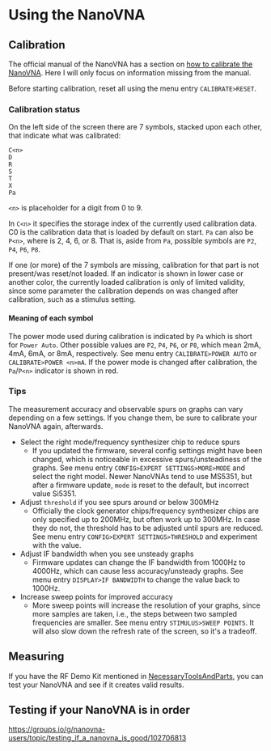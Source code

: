 # Using the NanoVNA

## Calibration

The official manual of the NanoVNA has a section on [how to calibrate the NanoVNA](https://nanovna.com/?page_id=2). Here I will only focus on information missing from the manual.

Before starting calibration, reset all using the menu entry `CALIBRATE>RESET`.

### Calibration status

On the left side of the screen there are 7 symbols, stacked upon each other, that indicate what was calibrated:

```
C<n>
D
R
S
T
X
Pa
```

`<n>` is placeholder for a digit from 0 to 9.

In `C<n>` it specifies the storage index of the currently used calibration data. C0 is the calibration data that is loaded by default on start.
`Pa` can also be `P<n>`, where <n> is 2, 4, 6, or 8. That is, aside from `Pa`, possible symbols are `P2`, `P4`, `P6`, `P8`.

If one (or more) of the 7 symbols are missing, calibration for that part is not present/was reset/not loaded. If an indicator is shown in lower case or another color, the currently loaded calibration is only of limited validity, since some parameter the calibration depends on was changed after calibration, such as a stimulus setting.

#### Meaning of each symbol


The power mode used during calibration is indicated by `Pa` which is short for `Power Auto`. Other possible values are `P2`, `P4`, `P6`, or `P8`, which mean 2mA, 4mA, 6mA, or 8mA, respectively. See menu entry `CALIBRATE>POWER AUTO` or `CALIBRATE>POWER <n>mA`. If the power mode is changed after calibration, the `Pa`/`P<n>` indicator is shown in red.

### Tips

The measurement accuracy and observable spurs on graphs can vary depending on a few settings. If you change them, be sure to calibrate your NanoVNA again, afterwards.

- Select the right mode/frequency synthesizer chip to reduce spurs
  - If you updated the firmware, several config settings might have been changed, which is noticeable in excessive spurs/unsteadiness of the graphs. See menu entry `CONFIG>EXPERT SETTINGS>MORE>MODE` and select the right model. Newer NanoVNAs tend to use MS5351, but after a firmware update, `mode` is reset to the default, but incorrect value Si5351.
- Adjust `threshold` if you see spurs around or below 300MHz
  - Officially the clock generator chips/frequency synthesizer chips are only specified up to 200MHz, but often work up to 300MHz. In case they do not, the threshold has to be adjusted until spurs are reduced. See menu entry `CONFIG>EXPERT SETTINGS>THRESHOLD` and experiment with the value.
- Adjust IF bandwidth when you see unsteady graphs
  - Firmware updates can change the IF bandwidth from 1000Hz to 4000Hz, which can cause less accuracy/unsteady graphs. See menu entry `DISPLAY>IF BANDWIDTH` to change the value back to 1000Hz.
- Increase sweep points for improved accuracy
  - More sweep points will increase the resolution of your graphs, since more samples are taken, i.e., the steps between two sampled frequencies are smaller. See menu entry `STIMULUS>SWEEP POINTS`. It will also slow down the refresh rate of the screen, so it's a tradeoff.

## Measuring

If you have the RF Demo Kit mentioned in [NecessaryToolsAndParts](NecessaryToolsAndParts.md), you can test your NanoVNA and see if it creates valid results.

## Testing if your NanoVNA is in order

https://groups.io/g/nanovna-users/topic/testing_if_a_nanovna_is_good/102706813
